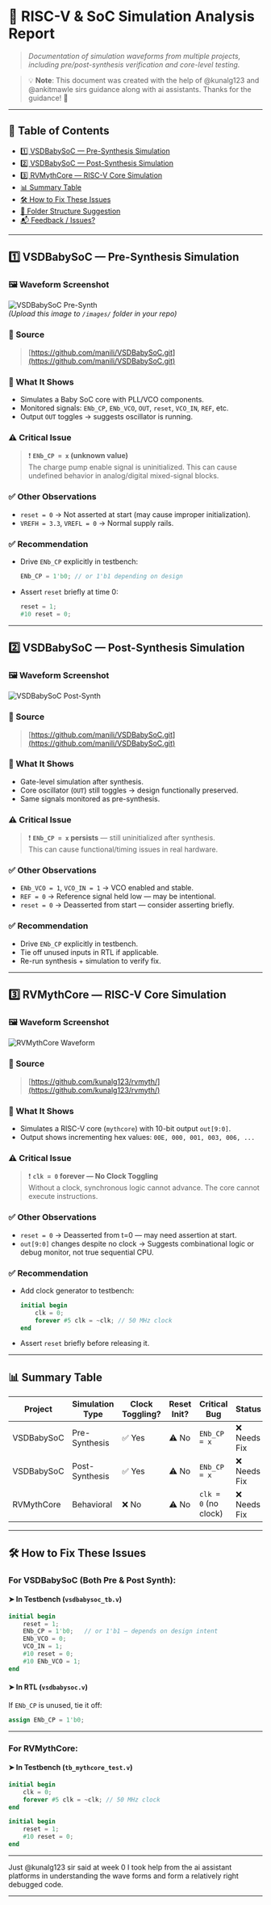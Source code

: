 
# 🧪 RISC-V & SoC Simulation Analysis Report

> *Documentation of simulation waveforms from multiple projects, including pre/post-synthesis verification and core-level testing.*

> 💡 **Note**: This document was created with the help of @kunalg123 and @ankitmawle sirs guidance along with ai assistants. Thanks for the guidance! 🙏

---

## 📁 Table of Contents

- [1️⃣ VSDBabySoC — Pre-Synthesis Simulation](#1️⃣-vsdbabysoc-—-pre-synthesis-simulation)
- [2️⃣ VSDBabySoC — Post-Synthesis Simulation](#2️⃣-vsdbabysoc-—-post-synthesis-simulation)
- [3️⃣ RVMythCore — RISC-V Core Simulation](#3️⃣-rvmythcore-—-risc-v-core-simulation)
- [📊 Summary Table](#📊-summary-table)
- [🛠️ How to Fix These Issues](#🛠️-how-to-fix-these-issues)
- [📂 Folder Structure Suggestion](#📂-folder-structure-suggestion)
- [📬 Feedback / Issues?](#📬-feedback--issues)

---

## 1️⃣ VSDBabySoC — Pre-Synthesis Simulation

### 🖼️ Waveform Screenshot
![VSDBabySoC Pre-Synth](images/vsdbabysoc_pre_synth.png)  
*(Upload this image to `/images/` folder in your repo)*

### 📍 Source
> [https://github.com/manili/VSDBabySoC.git](https://github.com/manili/VSDBabySoC.git)

### 📌 What It Shows
- Simulates a Baby SoC core with PLL/VCO components.
- Monitored signals: `ENb_CP`, `ENb_VCO`, `OUT`, `reset`, `VCO_IN`, `REF`, etc.
- Output `OUT` toggles → suggests oscillator is running.

### ⚠️ Critical Issue
> ❗ **`ENb_CP = x` (unknown value)**  
The charge pump enable signal is uninitialized. This can cause undefined behavior in analog/digital mixed-signal blocks.

### ✅ Other Observations
- `reset = 0` → Not asserted at start (may cause improper initialization).
- `VREFH = 3.3`, `VREFL = 0` → Normal supply rails.

### ✅ Recommendation
- Drive `ENb_CP` explicitly in testbench:
  ```verilog
  ENb_CP = 1'b0; // or 1'b1 depending on design
  ```
- Assert `reset` briefly at time 0:
  ```verilog
  reset = 1;
  #10 reset = 0;
  ```

---

## 2️⃣ VSDBabySoC — Post-Synthesis Simulation

### 🖼️ Waveform Screenshot
![VSDBabySoC Post-Synth](images/vsdbabysoc_post_synth.png)

### 📍 Source
> [https://github.com/manili/VSDBabySoC.git](https://github.com/manili/VSDBabySoC.git)

### 📌 What It Shows
- Gate-level simulation after synthesis.
- Core oscillator (`OUT`) still toggles → design functionally preserved.
- Same signals monitored as pre-synthesis.

### ⚠️ Critical Issue
> ❗ **`ENb_CP = x` persists** — still uninitialized after synthesis.  
This can cause functional/timing issues in real hardware.

### ✅ Other Observations
- `ENb_VCO = 1`, `VCO_IN = 1` → VCO enabled and stable.
- `REF = 0` → Reference signal held low — may be intentional.
- `reset = 0` → Deasserted from start — consider asserting briefly.

### ✅ Recommendation
- Drive `ENb_CP` explicitly in testbench.
- Tie off unused inputs in RTL if applicable.
- Re-run synthesis + simulation to verify fix.

---

## 3️⃣ RVMythCore — RISC-V Core Simulation

### 🖼️ Waveform Screenshot
![RVMythCore Waveform](images/rvmyth_waveform.png)

### 📍 Source
> [https://github.com/kunalg123/rvmyth/](https://github.com/kunalg123/rvmyth/)

### 📌 What It Shows
- Simulates a RISC-V core (`mythcore`) with 10-bit output `out[9:0]`.
- Output shows incrementing hex values: `00E, 000, 001, 003, 006, ...`

### ⚠️ Critical Issue
> ❗ **`clk = 0` forever — No Clock Toggling**  
Without a clock, synchronous logic cannot advance. The core cannot execute instructions.

### ✅ Other Observations
- `reset = 0` → Deasserted from t=0 — may need assertion at start.
- `out[9:0]` changes despite no clock → Suggests combinational logic or debug monitor, not true sequential CPU.

### ✅ Recommendation
- Add clock generator to testbench:
  ```verilog
  initial begin
      clk = 0;
      forever #5 clk = ~clk; // 50 MHz clock
  end
  ```
- Assert `reset` briefly before releasing it.

---

## 📊 Summary Table

| Project       | Simulation Type | Clock Toggling? | Reset Init? | Critical Bug             | Status     |
|---------------|------------------|------------------|-------------|--------------------------|------------|
| VSDBabySoC    | Pre-Synthesis    | ✅ Yes           | ⚠️ No       | `ENb_CP = x`             | ❌ Needs Fix |
| VSDBabySoC    | Post-Synthesis   | ✅ Yes           | ⚠️ No       | `ENb_CP = x`             | ❌ Needs Fix |
| RVMythCore    | Behavioral       | ❌ No            | ⚠️ No       | `clk = 0` (no clock)     | ❌ Needs Fix |

---

## 🛠️ How to Fix These Issues

### For VSDBabySoC (Both Pre & Post Synth):

#### ➤ In Testbench (`vsdbabysoc_tb.v`)
```verilog
initial begin
    reset = 1;
    ENb_CP = 1'b0;   // or 1'b1 — depends on design intent
    ENb_VCO = 0;
    VCO_IN = 1;
    #10 reset = 0;
    #10 ENb_VCO = 1;
end
```

#### ➤ In RTL (`vsdbabysoc.v`)
If `ENb_CP` is unused, tie it off:
```verilog
assign ENb_CP = 1'b0;
```

---

### For RVMythCore:

#### ➤ In Testbench (`tb_mythcore_test.v`)
```verilog
initial begin
    clk = 0;
    forever #5 clk = ~clk; // 50 MHz clock
end

initial begin
    reset = 1;
    #10 reset = 0;
end
```

---

Just @kunalg123 sir said at week 0 I took help from the ai assistant platforms in understanding the wave forms and form a relatively right debugged code.

---


